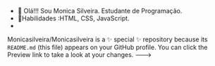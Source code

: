 - 👋 Olá!!! Sou Monica Silveira. Estudante de Programação.
- 👀Habilidades :HTML, CSS, JavaScript.
- 
Monicasilveira/Monicasilveira is a ✨ special ✨ repository because its `README.md` (this file) appears on your GitHub profile.
You can click the Preview link to take a look at your changes.
--->
